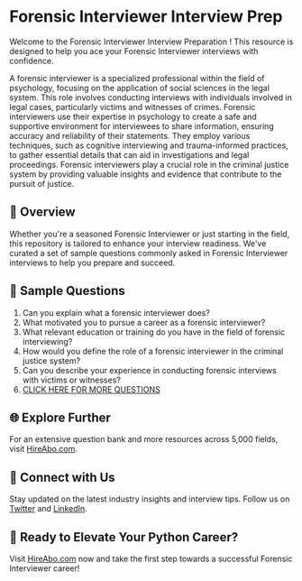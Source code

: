 # Forensic Interviewer Interview Prep

Welcome to the Forensic Interviewer Interview Preparation ! This resource is designed to help you ace your Forensic Interviewer interviews with confidence.

A forensic interviewer is a specialized professional within the field of psychology, focusing on the application of social sciences in the legal system. This role involves conducting interviews with individuals involved in legal cases, particularly victims and witnesses of crimes. Forensic interviewers use their expertise in psychology to create a safe and supportive environment for interviewees to share information, ensuring accuracy and reliability of their statements. They employ various techniques, such as cognitive interviewing and trauma-informed practices, to gather essential details that can aid in investigations and legal proceedings. Forensic interviewers play a crucial role in the criminal justice system by providing valuable insights and evidence that contribute to the pursuit of justice.

## 🚀 Overview

Whether you're a seasoned Forensic Interviewer or just starting in the field, this repository is tailored to enhance your interview readiness. We've curated a set of sample questions commonly asked in Forensic Interviewer interviews to help you prepare and succeed.

## 📝 Sample Questions

1. Can you explain what a forensic interviewer does?
2. What motivated you to pursue a career as a forensic interviewer?
3. What relevant education or training do you have in the field of forensic interviewing?
4. How would you define the role of a forensic interviewer in the criminal justice system?
5. Can you describe your experience in conducting forensic interviews with victims or witnesses?
6. [CLICK HERE FOR MORE QUESTIONS](https://hireabo.com/job/7_0_41/Forensic%20Interviewer)

## 🌐 Explore Further

For an extensive question bank and more resources across 5,000 fields, visit [HireAbo.com](https://www.hireabo.com).

## 📱 Connect with Us

Stay updated on the latest industry insights and interview tips. Follow us on [Twitter](https://twitter.com/hireabo) and [LinkedIn](https://www.linkedin.com/in/hire-abo-3609972a8/).

## 🚀 Ready to Elevate Your Python Career?

Visit [HireAbo.com](https://www.hireabo.com) now and take the first step towards a successful Forensic Interviewer career!